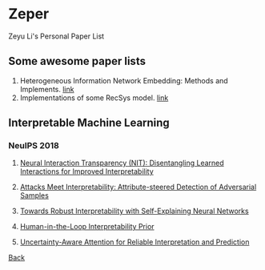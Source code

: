 # Zeper

Zeyu Li's Personal Paper List

## Some awesome paper lists

1. Heterogeneous Information Network Embedding: Methods and Implements. [link](https://github.com/zhoushengisnoob/HINE)
2. Implementations of some RecSys model. [link](https://github.com/princewen/tensorflow_practice)

## Interpretable Machine Learning

### NeuIPS 2018
1. [Neural Interaction Transparency (NIT): Disentangling Learned Interactions for Improved Interpretability](https://papers.nips.cc/paper/7822-neural-interaction-transparency-nit-disentangling-learned-interactions-for-improved-interpretability.pdf)

2. [Attacks Meet Interpretability: Attribute-steered Detection of Adversarial Samples](https://papers.nips.cc/paper/7998-attacks-meet-interpretability-attribute-steered-detection-of-adversarial-samples.pdf)

3. [Towards Robust Interpretability with Self-Explaining Neural Networks](https://papers.nips.cc/paper/8003-towards-robust-interpretability-with-self-explaining-neural-networks.pdf)

4. [Human-in-the-Loop Interpretability Prior](https://papers.nips.cc/paper/8219-human-in-the-loop-interpretability-prior.pdf)

5. [Uncertainty-Aware Attention for Reliable Interpretation and Prediction](https://papers.nips.cc/paper/7370-uncertainty-aware-attention-for-reliable-interpretation-and-prediction.pdf)


[Back](../index.html)
